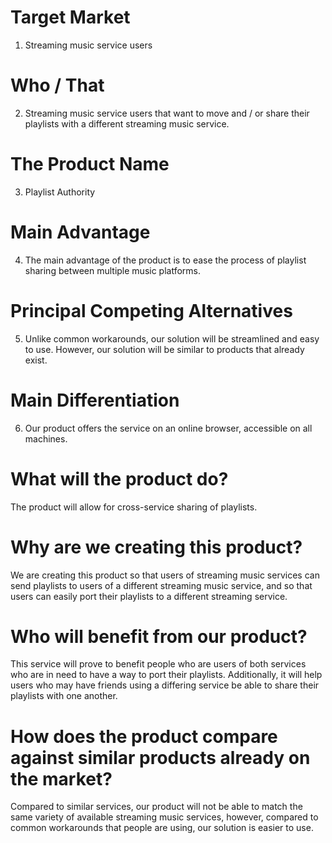 # Target Market
1. Streaming music service users
# Who / That
2. Streaming music service users that want to move and / or share their playlists with a different streaming music service.
# The Product Name
3. Playlist Authority
# Main Advantage
4. The main advantage of the product is to ease the process of playlist sharing between multiple music platforms.
# Principal Competing Alternatives
5. Unlike common workarounds, our solution will be streamlined and easy to use. However, our solution will be similar to products that already exist.
# Main Differentiation
6. Our product offers the service on an online browser, accessible on all machines.

# What will the product do?
The product will allow for cross-service sharing of playlists.

# Why are we creating this product?
We are creating this product so that users of streaming music services can send playlists to users of a different streaming music service, and so that users can easily port their playlists to a different streaming service.

# Who will benefit from our product?
This service will prove to benefit people who are users of both services who are in need to have a way to port their playlists. Additionally, it will help users who may have friends using a differing service be able to share their playlists with one another. 

# How does the product compare against similar products already on the market?
Compared to similar services, our product will not be able to match the same variety of available streaming music services, however, compared to common workarounds that people are using, our solution is easier to use.

